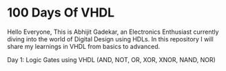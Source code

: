 # 100 Days Of VHDL

Hello Everyone, This is Abhijit Gadekar, an Electronics Enthusiast currently diving into the world of Digital Design using HDLs. In this repository I will share my learnings in VHDL from basics to advanced.

Day 1: Logic Gates using VHDL (AND, NOT, OR, XOR, XNOR, NAND, NOR)

